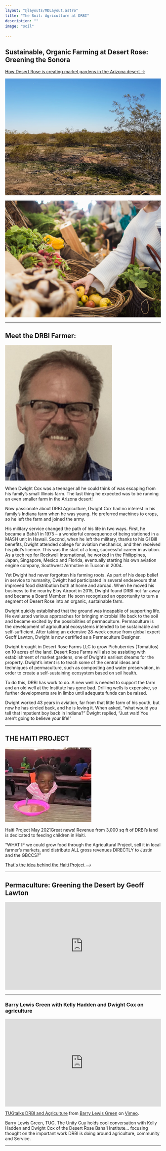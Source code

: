 ```yaml
---
layout: "@layouts/MDLayout.astro"
title: "The Soil: Agriculture at DRBI"
description: ""
image: "soil"

---
```


## Sustainable, Organic Farming at Desert Rose: Greening the Sonora

[How Desert Rose is creating market gardens in the Arizona desert ->](/agriculture/greening-sonora)

<div class="flex justify-around w-full space-x-4 square">

 ![from](./_agr1.webp)

 ![to](./_agr2.webp)

</div>

----

## Meet the DRBI Farmer:

<div class="profile">

 ![Dwight Cox](./_dwight.jpg)
</div>

When Dwight Cox was a teenager all he could think of was escaping from his family’s small Illinois farm.  The last thing he expected was to be running an even smaller farm in the Arizona desert!

Now passionate about DRBI Agriculture, Dwight Cox had no interest in his family’s Indiana farm when he was young. He preferred machines to crops, so he left the farm and joined the army.

His military service changed the path of his life in two ways. First, he became a Bahá’í in 1975 – a wonderful consequence of being stationed in a MASH unit in Hawaii. Second, when he left the military, thanks to his GI Bill benefits, Dwight attended college for aviation mechanics, and then received his pilot’s licence.  This was the start of a long, successful career in aviation. As a tech rep for Rockwell International, he worked in the Philippines, Japan, Singapore, Mexico and Florida, eventually starting his own aviation engine company, Southwest Airmotive in Tucson in 2004.

Yet Dwight had never forgotten his farming roots. As part of his deep belief in service to humanity, Dwight had participated in several endeavours that improved food distribution both at home and abroad.  When he moved his business to the nearby Eloy Airport in 2015, Dwight found DRBI not far away and became a Board Member.  He soon recognized an opportunity to turn a segment of Desert Rose into an organic, sustainable farm.

Dwight quickly established that the ground was incapable of supporting life. He evaluated various approaches for bringing microbial life back to the soil and became excited by the possibilities of permaculture. Permaculture is the development of agricultural ecosystems intended to be sustainable and self-sufficient.  After taking an extensive 28-week course from global expert Geoff Lawton, Dwight is now certified as a Permaculture Designer.

Dwight brought in Desert Rose Farms LLC  to grow Pichuberries (Tomatitos) on 10 acres of the land.  Desert Rose Farms  will also be assisting with establishment of market gardens, one of Dwight’s earliest dreams for the property.  Dwight’s intent is to teach some of the central ideas and techniques of permaculture, such as composting and water preservation, in order to create a self-sustaining ecosystem based on soil health.

To do this, DRBI has work to do.  A new well is needed to support the farm and an old well at the Institute has gone bad.  Drilling wells is expensive, so further developments are in limbo until adequate funds can be raised.

Dwight worked 43 years in aviation, far from that little farm of his youth, but now he has circled back, and he is loving it.  When asked, “what would you tell that impatient boy back in Indiana?”  Dwight replied, “Just wait! You aren’t going to believe your life!”

*****

## THE HAITI PROJECT

![haiti project](./_Happy-Child.webp)

Haiti Project May 2021Great news!  Revenue from 3,000 sq ft of DRBI’s land is dedicated to feeding children in Haiti.

“WHAT IF we could grow food through the Agricultural Project, sell it in local farmer’s markets, and distribute ALL gross revenues DIRECTLY to Justin and the GBCCS?”

[That's the idea behind the Haiti Project -->](/agriculture/haiti-project)

----

## Permaculture: Greening the Desert by Geoff Lawton

<div style="padding:56.25% 0 0 0;position:relative;">
<iframe style="position:absolute;top:0;left:0;width:100%;height:100%;"  src="https://www.youtube.com/embed/2xcZS7arcgk?si=glWhZtOOv2x7zm49" title="YouTube video player" frameborder="0" allow="accelerometer; autoplay; clipboard-write; encrypted-media; gyroscope; picture-in-picture; web-share" referrerpolicy="strict-origin-when-cross-origin" allowfullscreen></iframe></div>


----

### Barry Lewis Green with Kelly Hadden and Dwight Cox on agriculture

<div style="padding:56.25% 0 0 0;position:relative;"><iframe src="https://player.vimeo.com/video/809823609?h=cb2bf5077a" style="position:absolute;top:0;left:0;width:100%;height:100%;" frameborder="0" allow="autoplay; fullscreen; picture-in-picture" allowfullscreen></iframe></div><script src="https://player.vimeo.com/api/player.js"></script>
<p><a href="https://vimeo.com/809823609">TUGtalks DRBI and Agriculture</a> from <a href="https://vimeo.com/user100352308">Barry Lewis Green</a> on <a href="https://vimeo.com">Vimeo</a>.</p>
<p>Barry Lewis Green, TUG, The Unity Guy holds cool conversation with Kelly Hadden and Dwight Cox of the Desert Rose Baha&#039;i Institute... focusing thought on the important work DRBI is doing around agriculture, community and Service.

----



<style>
  .prose img {
    display: block;
    max-width: 350px;
    max-height: 350px;
    width: auto; /* Ensures the image maintains its aspect ratio */
    height: auto; /* Ensures the image maintains its aspect ratio */
    /* margin-left: auto; */
    margin-bottom: 20px;
    border-radius: 8px;
    border-right: 4px solid #ccc;
    box-shadow: 0 4px 6px rgba(0, 0, 0, 0.1);
  }
  .prose .profile img {
    max-width: 200px;
    border-radius: 9999px;
  }
</style>